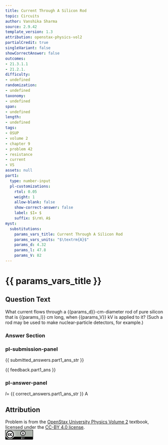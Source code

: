 ```yaml
---
title: Current Through A Silicon Rod
topic: Circuits
author: Vanshika Sharma
source: 2.9.42
template_version: 1.3
attribution: openstax-physics-vol2
partialCredit: true
singleVariant: false
showCorrectAnswer: false
outcomes:
- 21.3.1.1
- 21.2.1.
difficulty:
- undefined
randomization:
- undefined
taxonomy:
- undefined
span:
- undefined
length:
- undefined
tags:
- OSUP
- volume 2
- chapter 9
- problem 42
- resistance
- current
- VS
assets: null
part1:
  type: number-input
  pl-customizations:
    rtol: 0.05
    weight: 1
    allow-blank: false
    show-correct-answer: false
    label: $I= $
    suffix: $\rm\ A$
myst:
  substitutions:
    params_vars_title: Current Through A Silicon Rod
    params_vars_units: "$\textrm{A}$"
    params_d: 4.32
    params_l: 47.8
    params_V: 82
---
```

# {{ params_vars_title }}

## Question Text

What current flows through a {{params_d}}-cm-diameter rod of pure silicon that is {{params_l}} $\textrm{cm}$ long, when {{params_V}} $\textrm{kV}$ is applied to it?
(Such a rod may be used to make nuclear-particle detectors, for example.)

### Answer Section

### pl-submission-panel

{{ submitted_answers.part1_ans_str }}

{{ feedback.part1_ans }}

### pl-answer-panel

$I=$ {{ correct_answers.part1_ans_str }} $\textrm{ A}$

## Attribution

Problem is from the [OpenStax University Physics Volume 2](https://openstax.org/details/books/university-physics-volume-2) textbook, licensed under the [CC-BY 4.0 license](https://creativecommons.org/licenses/by/4.0/).<br>![Image representing the Creative Commons 4.0 BY license.](https://raw.githubusercontent.com/firasm/bits/master/by.png)